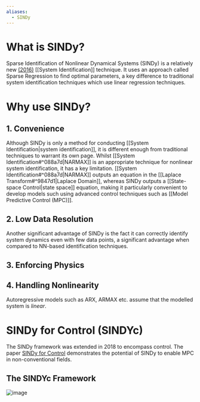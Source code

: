 ```yaml
---
aliases:
  - SINDy
---
```


# What is SINDy?
Sparse Identification of Nonlinear Dynamical Systems (SINDy) is a relatively new [(2016)](https://arxiv.org/abs/1509.03580) [[System Identification]] technique. It uses an approach called Sparse Regression to find optimal parameters, a key difference to traditional system identification techniques which use linear regression techniques.

# Why use SINDy?

## 1. Convenience
Although SINDy is only a method for conducting [[System Identification|system identification]], it is different enough from traditional techniques to warrant its own page. Whilst [[System Identification#^088a7d|NARMAX]] is an appropriate technique for nonlinear system identification, it has a key limitation. [[System Identification#^088a7d|NARMAX]] outputs an equation in the [[Laplace Transform#^9847d1|Laplace Domain]], whereas SINDy outputs a [[State-space Control|state space]] equation, making it particularly convenient to develop models such using advanced control techniques such as [[Model Predictive Control (MPC)]].

## 2. Low Data Resolution
Another significant advantage of SINDy is the fact it can correctly identify system dynamics even with few data points, a significant advantage when compared to NN-based identification techniques. 

## 3. Enforcing Physics

## 4. Handling Nonlinearity
Autoregressive models such as ARX, ARMAX etc. assume that the modelled system is *linear*. 

# SINDy for Control (SINDYc)

The SINDy framework was extended in 2018 to encompass control. The paper [SINDy for Control](https://royalsocietypublishing.org/doi/10.1098/rspa.2018.0335) demonstrates the potential of SINDy to enable MPC in non-conventional fields. 

## The SINDYc Framework

![image](https://royalsocietypublishing.org/cms/asset/7386f85e-7158-41f0-af80-26c90b3198a8/rspa20180335f02.jpg)

